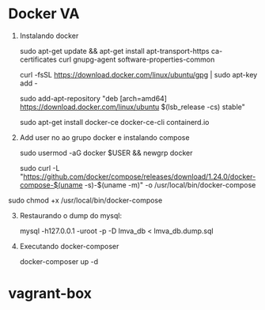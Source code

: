 # Docker VA

1. Instalando docker

	sudo apt-get update && apt-get install apt-transport-https ca-certificates curl gnupg-agent software-properties-common
	
	
	curl -fsSL https://download.docker.com/linux/ubuntu/gpg | sudo apt-key add -


	sudo add-apt-repository "deb [arch=amd64] https://download.docker.com/linux/ubuntu $(lsb_release -cs) stable"


	sudo apt-get install docker-ce docker-ce-cli containerd.io

2. Add user no ao grupo docker e instalando compose

	sudo usermod -aG docker $USER && newgrp docker


	sudo curl -L "https://github.com/docker/compose/releases/download/1.24.0/docker-compose-$(uname -s)-$(uname -m)" -o /usr/local/bin/docker-compose


sudo chmod +x /usr/local/bin/docker-compose


3. Restaurando o dump do mysql:


	mysql -h127.0.0.1 -uroot -p -D lmva_db < lmva_db.dump.sql


4. Executando docker-composer

	docker-composer up -d

# vagrant-box
